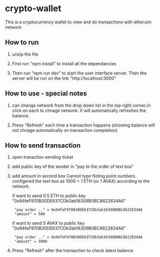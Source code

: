 # crypto-wallet

This is a cryptocurrency wallet to view and do transactions with etheruim network

## How to run

1. unzip the file

2. First run "npm install" to install all the dependancies

3. Then run "npm run dev" to start the user interface server.
   Then the server will be run on the link "http://localhost:3000"

## How to use - special notes

1. can change network from the drop down list in the top right corner./n
   click on each to chnage network.
   It will automatically refreshes the balance.

2. Press "Refresh" each time a transaction happens (showing balance will not chnage automatically on transaction completion)

## How to send transaction

1.  open tranaction sending ticket

2.  add public key of the sender in "pay to the order of text box"

3.  add amount in second box
    Cannot type floting point numbers.
    configered the text box as 1000 = 1 ETH (or 1 AVAX) according to the network.

    if want to send 0.5 ETH to public key "0x94feF970B30DE637CDb3ab16309B0BC8622834A6"

         "pay order .." = 0x94feF970B30DE637CDb3ab16309B0BC8622834A6
         "amount" = 500

    if want to send 5 AVAX to public key "0x94feF970B30DE637CDb3ab16309B0BC8622834A6"

         "pay order .." = 0x94feF970B30DE637CDb3ab16309B0BC8622834A6
         "amount" = 5000

4.  Press "Refresh" after the transaction to check latest balance
